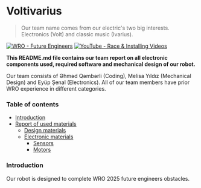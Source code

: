 # Voltivarius
> Our team name comes from our electric's two big interests. Electronics (Volt) and classic music (Ivarius).

[![WRO - Future Engineers](https://img.shields.io/badge/WRO-Future_Engineers-2e52af)](https://wro-association.org/wp-content/uploads/WRO-2024-Future-Engineers-Self-Driving-Cars-General-Rules.pdf)
[![YouTube - Race & Installing Videos](https://img.shields.io/badge/YouTube-▶️%20Race_&_Installing_Videos-df3e3e?logo=youtube)](https://www.youtube.com/)

**This README.md file contains our team report on all electronic components used, required software and mechanical design of our robot.**

Our team consists of Əhməd Qəmbərli (Coding), Melisa Yıldız (Mechanical Design) and Eyüp Şenal (Electronics). All of our team members have prior WRO experience in different categories.

### Table of contents

- [Introduction](#)
- [Report of used materials](#)
    - [Design materials](#)
    - [Electronic materials](#)
        - [Sensors](#)
        - [Motors](#)

### Introduction

Our robot is designed to complete WRO 2025 future engineers obstacles.
